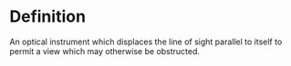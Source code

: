 # Definition

An optical instrument which displaces the line of sight parallel to
itself to permit a view which may otherwise be obstructed.
